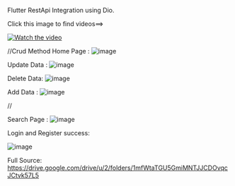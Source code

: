 Flutter RestApi Integration using Dio.



Click this image to find videos==>

[![Watch the video](https://i.ibb.co/pvS81zk/image.png)](https://drive.google.com/file/d/1nDr8NaajTxxUp5pXz0s3qpRQQ78555Tv/view?usp=sharing)





//Crud Method
Home Page :
<img src="https://i.ibb.co/pvS81zk/image.png" alt="image" border="0">

Update Data :
<img src="https://i.ibb.co/DCBBpWZ/image.png" alt="image" border="0">

Delete Data:
<img src="https://i.ibb.co/b112hky/image.png" alt="image" border="0">

Add Data :
<img src="https://i.ibb.co/PQCDHYb/image.png" alt="image" border="0">

//

Search Page :
<img src="https://i.ibb.co/xCjdNvS/image.png" alt="image" border="0">

Login and Register success:

<img src="https://i.ibb.co/jg983Rq/image.png" alt="image" border="0">



Full Source: https://drive.google.com/drive/u/2/folders/1mfWtaTGU5GmiMNTJJCDOvqcJCtvk57L5
